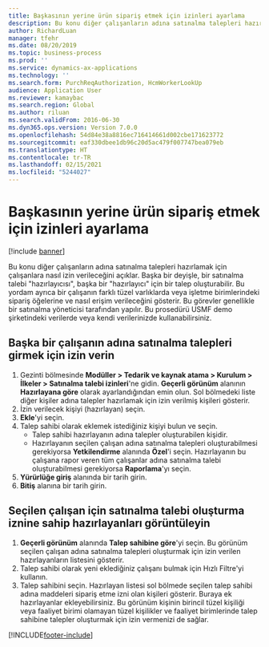 ```yaml
---
title: Başkasının yerine ürün sipariş etmek için izinleri ayarlama
description: Bu konu diğer çalışanların adına satınalma talepleri hazırlamak için çalışanlara nasıl izin verileceğini açıklar.
author: RichardLuan
manager: tfehr
ms.date: 08/20/2019
ms.topic: business-process
ms.prod: ''
ms.service: dynamics-ax-applications
ms.technology: ''
ms.search.form: PurchReqAuthorization, HcmWorkerLookUp
audience: Application User
ms.reviewer: kamaybac
ms.search.region: Global
ms.author: riluan
ms.search.validFrom: 2016-06-30
ms.dyn365.ops.version: Version 7.0.0
ms.openlocfilehash: 54d84e38a8816ec716414661d002cbe171623772
ms.sourcegitcommit: eaf330dbee1db96c20d5ac479f007747bea079eb
ms.translationtype: HT
ms.contentlocale: tr-TR
ms.lasthandoff: 02/15/2021
ms.locfileid: "5244027"
---
```

# <a name="set-up-permissions-for-ordering-products-on-behalf-of-someone-else"></a>Başkasının yerine ürün sipariş etmek için izinleri ayarlama

[!include [banner](../../includes/banner.md)]

Bu konu diğer çalışanların adına satınalma talepleri hazırlamak için çalışanlara nasıl izin verileceğini açıklar. Başka bir deyişle, bir satınalma talebi "hazırlayıcısı", başka bir "hazırlayıcı" için bir talep oluşturabilir. Bu yordam ayrıca bir çalışanın farklı tüzel varlıklarda veya işletme birimlerindeki sipariş öğelerine ve nasıl erişim verileceğini gösterir. Bu görevler genellikle bir satınalma yöneticisi tarafından yapılır. Bu prosedürü USMF demo şirketindeki verilerde veya kendi verilerinizde kullanabilirsiniz.


## <a name="grant-permission-to-enter-purchase-requisitions-on-behalf-of-another-worker"></a>Başka bir çalışanın adına satınalma talepleri girmek için izin verin
1. Gezinti bölmesinde **Modüller > Tedarik ve kaynak atama > Kurulum > İlkeler > Satınalma talebi izinleri**'ne gidin. **Geçerli görünüm** alanının **Hazırlayana göre** olarak ayarlandığından emin olun. Sol bölmedeki liste diğer kişiler adına talepler hazırlamak için izin verilmiş kişileri gösterir.  
2. İzin verilecek kişiyi (hazırlayan) seçin.
3. **Ekle**'yi seçin.
4. Talep sahibi olarak eklemek istediğiniz kişiyi bulun ve seçin.
    - Talep sahibi hazırlayanın adına talepler oluşturabilen kişidir.  
    - Hazırlayanın seçilen çalışan adına satınalma talepleri oluşturabilmesi gerekiyorsa **Yetkilendirme** alanında **Özel**'i seçin. Hazırlayanın bu çalışana rapor veren tüm çalışanlar adına satınalma talebi oluşturabilmesi gerekiyorsa **Raporlama**'yı seçin.  
5. **Yürürlüğe giriş** alanında bir tarih girin.
6. **Bitiş** alanına bir tarih girin.

## <a name="view-preparers-who-have-permission-to-create-purchase-requisitions-for-a-selected-worker"></a>Seçilen çalışan için satınalma talebi oluşturma iznine sahip hazırlayanları görüntüleyin
1. **Geçerli görünüm** alanında **Talep sahibine göre**'yi seçin. Bu görünüm seçilen çalışan adına satınalma talepleri oluşturmak için izin verilen hazırlayanların listesini gösterir.  
2. Talep sahibi olarak yeni eklediğiniz çalışanı bulmak için Hızlı Filtre'yi kullanın.
3. Talep sahibini seçin. Hazırlayan listesi sol bölmede seçilen talep sahibi adına maddeleri sipariş etme izni olan kişileri gösterir.  Buraya ek hazırlayanlar ekleyebilirsiniz. Bu görünüm kişinin birincil tüzel kişiliği veya faaliyet birimi olamayan tüzel kişilikler ve faaliyet birimlerinde talep sahibine talepler oluşturmak için izin vermenizi de sağlar.  



[!INCLUDE[footer-include](../../../includes/footer-banner.md)]